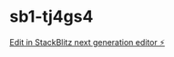 # sb1-tj4gs4

[Edit in StackBlitz next generation editor ⚡️](https://stackblitz.com/~/github.com/mahdi-b/sb1-tj4gs4)